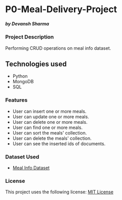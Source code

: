# P0-Meal-Delivery-Project
##### by Devansh Sharma

### Project Description
Performing CRUD operations on meal info dataset.

## Technologies used
* Python
* MongoDB
* SQL

### Features
* User can insert one or more meals.
* User can update one or more meals.
* User can delete one or more meals.
* User can find one or more meals.
* User can sort the meals' collection.
* User can delete the meals' collection.
* User can see the inserted ids of documents.

### Dataset Used
* [Meal Info Dataset](https://github.com/devanshsharma-bigdata/P0-Meal-Delivery-System/blob/main/meal_info.json)

### License
This project uses the following license: [MIT License](https://github.com/devanshsharma-bigdata/P0-Meal-Delivery-System/blob/main/LICENSE)
